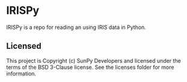 # IRISPy

IRISPy is a repo for reading an using IRIS data in Python.

## Licensed

This project is Copyright (c) SunPy Developers and licensed under the terms of the BSD 3-Clause license. See the licenses folder for more information.
